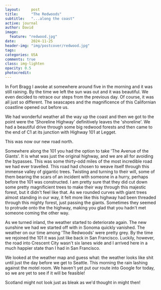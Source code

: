 ```yaml
---
layout:     post
title:      "The Redwoods"
subtitle:   "...along the coast"
active: journal
author: David
image:
  feature: "redwood.jpg"
date:       2024-11-25
header-img: "img/postcover/redwood.jpg"
tags: 
categories: USA
comments: true
class: img-lighten 
opacity: 0.5
photocredit:
---
```


In Fort Bragg I awoke at somewhere around five in the morning and it was still raining. By the time we left the sun was out and it was beautiful. We even decided to retrace our steps from the previous day. Of course, it was all just so different. The seascapes and the magnificence of this Californian coastline opened out before us.

We had wonderful weather all the way up the coast and then we got to the point were the 'Shoreline Highway' definitively leaves the 'shoreline'. We had a beautiful drive through some big redwood forests and then came to the end of C1 at its junction with Highway 101 at Legget. 

This was now our new road north.

Somewhere along the 101 you had the option to take 'The Avenue of the Giants'. It is what was just the original highway, and we are all for avoiding the bypasses. This was some thirty-odd miles of the most incredible road we had ever travelled. This road had chosen to weave itself through this immense valley of gigantic trees. Twisting and turning to their will, some of them bearing the scars of an incident with someone in a hurry, perhaps before the 101 was constructed. I am pretty sure that they did cut down some pretty magnificient trees to make their way through this majestic forest, but it didn't feel like that. As we rounded curves with giant trees almost standing in our way, it felt more like this highway had been threaded through this mighty forest, just passing the giants. Sometimes they seemed to protrude onto the the highway, making you glad that you hadn't met someone coming the other way.

As we turned inland, the weather started to deteriorate again. The new sunshine we had we started off with in Sonoma quickly vanished. The weather on our time among 'The Redwoods' were pretty grey. By the time we rejoined the 101 it was just like back in San Francisco. Luckily, however, the road into Crescent City wasn't six lanes wide and I arrived here in a much happier state than I had in San Francisco.

We looked at the weather map and guess what: the weather looks like shit until just the day before we get to Seattle. This morning the rain lashing against the motel room. We haven't yet put our route into Google for today, so we are yet to see if it will be feasible!

Scotland might not look just as bleak as we'd thought in might then!













